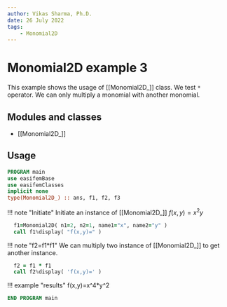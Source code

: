 ```yaml
---
author: Vikas Sharma, Ph.D.
date: 26 July 2022
tags:
    - Monomial2D
---
```


# Monomial2D example 3

This example shows the usage of [[Monomial2D_]] class. We test `*` operator. We can only multiply a monomial with another monomial.

## Modules and classes

- [[Monomial2D_]]

## Usage

```fortran
PROGRAM main
use easifemBase
use easifemClasses
implicit none
type(Monomial2D_) :: ans, f1, f2, f3
```

!!! note "Initiate"
    Initiate an instance of [[Monomial2D_]]
    $f(x,y)=x^2 y$

```fortran
  f1=Monomial2D( n1=2, n2=1, name1="x", name2="y" )
  call f1%display( "f(x,y)=" )
```

!!! note "f2=f1*f1"
    We can multiply two instance of [[Monomial2D_]] to get another
    instance.

```fortran
  f2 = f1 * f1
  call f2%display( 'f(x,y)=' )
```

!!! example "results"
    f(x,y)=x^4*y^2

```fortran
END PROGRAM main
```
